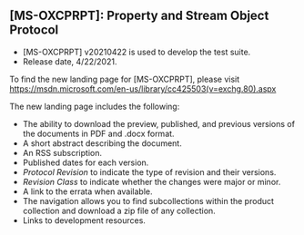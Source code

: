 ## [MS-OXCPRPT]: Property and Stream Object Protocol
- [MS-OXCPRPT] v20210422 is used to develop the test suite. 
- Release date, 4/22/2021.

To find the new landing page for [MS-OXCPRPT], please visit https://msdn.microsoft.com/en-us/library/cc425503(v=exchg.80).aspx

The new landing page includes the following:
- The ability to download the preview, published, and previous versions of the documents in PDF and .docx format.
- A short abstract describing the document.
- An RSS subscription.
- Published dates for each version.
- *Protocol Revision* to indicate the type of revision and their versions.
- *Revision Class* to indicate whether the changes were major or minor.
- A link to the errata when available.
- The navigation allows you to find subcollections within the product collection and download a zip file of any collection.
- Links to development resources.